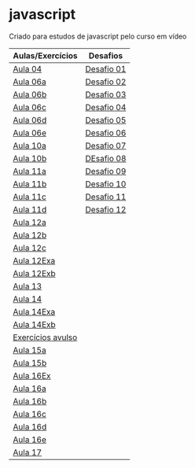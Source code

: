 # javascript
Criado para estudos de javascript pelo curso em vídeo

|Aulas/Exercícios|Desafios|
|-|-|
|[Aula 04](./aula04/ex001.html)|[Desafio 01](./Desafios/desafio01/desafio01.html)|
|[Aula 06a](./aula06/ex002.html)|[Desafio 02](./Desafios/desafio02/desafio02.html)|
|[Aula 06b](./aula06/ex003.html)|[Desafio 03](./Desafios/desafio03/desafio03.html)|
|[Aula 06c](./aula06/ex004.html)|[Desafio 04](./Desafios/desafio04/desafio04.html)|
|[Aula 06d](./aula06/ex005.html)|[Desafio 05](./Desafios/desafio05/desafio05.html)|
|[Aula 06e](./aula06/exTESTE.html)|[Desafio 06](./Desafios/desafio06/desafio06.html)|
|[Aula 10a](./aula10/ex006.html)|[Desafio 07](./Desafios/desafio07/desafio07.html)|
|[Aula 10b](./aula10/ex007.html)|[DEsafio 08](./Desafios/desafio08/desafio08.html)|
|[Aula 11a](./aula11/ex008.js)|[Desafio 09](./Desafios/desafio09/desafio09.html)|
|[Aula 11b](./aula11/ex009.js)|[Desafio 10](./Desafios/desafio10/desafio10.html)|
|[Aula 11c](./aula11/ex011.html)|[Desafio 11](./Desafios/desafio11/desafio11.html)|
|[Aula 11d](./aula11/exTESTE.html)|[Desafio 12](./Desafios/desafio12/desafio12.html)|
|[Aula 12a](./aula12/ex011.js)||
|[Aula 12b](./aula12/ex012.js)||
|[Aula 12c](./aula12/ex013.js)||
|[Aula 12Exa](./aula12ex/ex014/modelo.html)||
|[Aula 12Exb](./aula12ex/ex015/modelo.html)||
|[Aula 13](./aula13/ambiente.js)||
|[Aula 14](./aula14/ambiente.js)||
|[Aula 14Exa](./aula14ex/ex016/modelo.html)||
|[Aula 14Exb](./aula14ex/ex017/modelo.html)||
|[Exercícios avulso](./aula14ex/exercicio.js)||
|[Aula 15a](./aula15/ambiente.js)||
|[Aula 15b](./aula15/vetornatela.js)||
|[Aula 16Ex](./aula16/aula16ex/modelo.html)||
|[Aula 16a](./aula16/ambiente.js)||
|[Aula 16b](./aula16/funcao02.js)||
|[Aula 16c](./aula16/funcao03.js)||
|[Aula 16d](./aula16/funcao04.js)||
|[Aula 16e](./aula16/funcao05.js)||
|[Aula 17](./aula17/objeto01.js)||